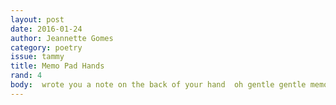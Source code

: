 ```yaml
---
layout: post 
date: 2016-01-24
author: Jeannette Gomes
category: poetry
issue: tammy
title: Memo Pad Hands
rand: 4
body:  wrote you a note on the back of your hand  oh gentle gentle memo pad hands  my dream  circle be my circle come around and around with me  make sick little boy jump in the sky  ghost of the planet neptune humming out the gourd  living loving caressing the void  half ghost encased in forever noise  sing songs of glorious hurdle jumps  thank you taco carrot beet juice  telephone pole dancing monkeys clutching hand cymbals  portable music box cutter lover  paper mâché cream hands I am eyeing like the peace I’ve been wanting  since the beginning of my lonesome years  I can rain out from the corners and pour myself a new cup of laundry  the tide pull out of boulders  creaky floorboard old fashioned noose twisting around new fangled necks  you have to hit the truth  live and die/crawl in your skin  plant all the seeds of all the most beautiful dreams  my fingers are pulling them closer when my hand is scratching the table  I will pet ghost table long after my nails have chipped away every trace of wood  I am going to cut up tiny circle-sized pictures of us and put them on a giant-sized wall-sized poster because you are so beautiful and we are small.  I am going to hug all babies with ashes in their eyes  these rivers and streams are like other river and streams but these are made of tiny tar people.  I love you because this feels like cobweb heaven.  I love you because we are all made of shredded contents of sort-of interesting legal documents.  Teleport all the mountains into the ocean so when we fall into the sea the last time, so it  won’t be as much of an environmental adjustment as it is a pesky gill development.  Iowa avenue  living snouts of screaming joy fall throw from their cases  falling all over the pavement with their screaming air violently pushing holes.  Bat lakes flying over us grape lines  phone lines sine fire  I hope you are bound, my tiny ocean fingers of everlasting love  OUR LOVE GEOMETRIC SHIMMERS OF THE SUN OVER THE DEPARTING YEAR  I WOULD LIKE TO LIVE FOREVER HERE  
---
```


